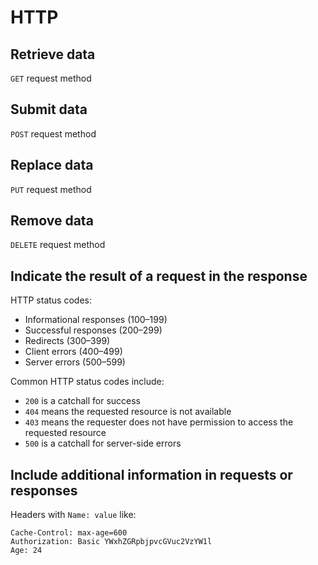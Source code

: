# HTTP

## Retrieve data

`GET` request method

## Submit data

`POST` request method

## Replace data

`PUT` request method

## Remove data

`DELETE` request method

## Indicate the result of a request in the response

HTTP status codes:

- Informational responses (100–199)
- Successful responses (200–299)
- Redirects (300–399)
- Client errors (400–499)
- Server errors (500–599)

Common HTTP status codes include:

- `200` is a catchall for success
- `404` means the requested resource is not available
- `403` means the requester does not have permission to access the requested resource
- `500` is a catchall for server-side errors

## Include additional information in requests or responses

Headers with `Name: value` like:

```http
Cache-Control: max-age=600
Authorization: Basic YWxhZGRpbjpvcGVuc2VzYW1l
Age: 24
```
